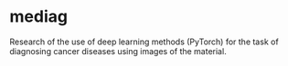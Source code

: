 # mediag
 Research of the use of deep learning methods (PyTorch) for the task of diagnosing cancer diseases using images of the material.
